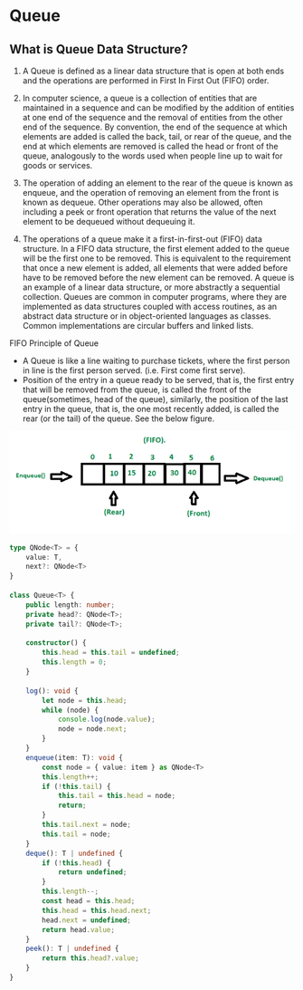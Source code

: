# Queue

## What is Queue Data Structure?
1. A Queue is defined as a linear data structure that is open at both ends and the operations are performed in First In First Out (FIFO) order.

2. In computer science, a queue is a collection of entities that are maintained in a sequence and can be modified by the addition of entities at one end of the sequence and the removal of entities from the other end of the sequence. By convention, the end of the sequence at which elements are added is called the back, tail, or rear of the queue, and the end at which elements are removed is called the head or front of the queue, analogously to the words used when people line up to wait for goods or services.

3. The operation of adding an element to the rear of the queue is known as enqueue, and the operation of removing an element from the front is known as dequeue. Other operations may also be allowed, often including a peek or front operation that returns the value of the next element to be dequeued without dequeuing it.

4. The operations of a queue make it a first-in-first-out (FIFO) data structure. In a FIFO data structure, the first element added to the queue will be the first one to be removed. This is equivalent to the requirement that once a new element is added, all elements that were added before have to be removed before the new element can be removed. A queue is an example of a linear data structure, or more abstractly a sequential collection. Queues are common in computer programs, where they are implemented as data structures coupled with access routines, as an abstract data structure or in object-oriented languages as classes. Common implementations are circular buffers and linked lists.

FIFO Principle of Queue
- A Queue is like a line waiting to purchase tickets, where the first person in line is the first person served. (i.e. First come first serve).
- Position of the entry in a queue ready to be served, that is, the first entry that will be removed from the queue, is called the front of the queue(sometimes, head of the queue), similarly, the position of the last entry in the queue, that is, the one most recently added, is called the rear (or the tail) of the queue. See the below figure.

![FIFO Property of Queue](../../Images/FIFOPropertyQueue.png)


```typescript
type QNode<T> = {
    value: T,
    next?: QNode<T>
}

class Queue<T> {
    public length: number;
    private head?: QNode<T>;
    private tail?: QNode<T>;

    constructor() {
        this.head = this.tail = undefined;
        this.length = 0;
    }

    log(): void {
        let node = this.head;
        while (node) {
            console.log(node.value);
            node = node.next;
        }
    }
    enqueue(item: T): void {
        const node = { value: item } as QNode<T>
        this.length++;
        if (!this.tail) {
            this.tail = this.head = node;
            return;
        }
        this.tail.next = node;
        this.tail = node;
    }
    deque(): T | undefined {
        if (!this.head) {
            return undefined;
        }
        this.length--;
        const head = this.head;
        this.head = this.head.next;
        head.next = undefined;
        return head.value;
    }
    peek(): T | undefined {
        return this.head?.value;
    }
}
```
